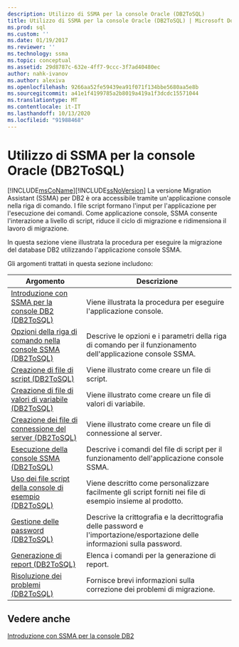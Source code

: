 ```yaml
---
description: Utilizzo di SSMA per la console Oracle (DB2ToSQL)
title: Utilizzo di SSMA per la console Oracle (DB2ToSQL) | Microsoft Docs
ms.prod: sql
ms.custom: ''
ms.date: 01/19/2017
ms.reviewer: ''
ms.technology: ssma
ms.topic: conceptual
ms.assetid: 29d8787c-632e-4ff7-9ccc-3f7ad40480ec
author: nahk-ivanov
ms.author: alexiva
ms.openlocfilehash: 9266aa52fe59439ea91f071f134bbe5680aa5e8b
ms.sourcegitcommit: a41e1f4199785a2b8019a419a1f3dcdc15571044
ms.translationtype: MT
ms.contentlocale: it-IT
ms.lasthandoff: 10/13/2020
ms.locfileid: "91988468"
---
```

# <a name="working-with-ssma-for-oracle-console-db2tosql"></a>Utilizzo di SSMA per la console Oracle (DB2ToSQL)
[!INCLUDE[msCoName](../../includes/msconame_md.md)][!INCLUDE[ssNoVersion](../../includes/ssnoversion-md.md)] La versione Migration Assistant (SSMA) per DB2 è ora accessibile tramite un'applicazione console nella riga di comando. I file script formano l'input per l'applicazione per l'esecuzione dei comandi. Come applicazione console, SSMA consente l'interazione a livello di script, riduce il ciclo di migrazione e ridimensiona il lavoro di migrazione.  
  
In questa sezione viene illustrata la procedura per eseguire la migrazione del database DB2 utilizzando l'applicazione console SSMA.  
  
Gli argomenti trattati in questa sezione includono:  
  
|Argomento|Descrizione|  
|-|-|  
|[Introduzione con SSMA per la console DB2 &#40;DB2ToSQL&#41;](../../ssma/db2/getting-started-with-ssma-for-db2-console-db2tosql.md)|Viene illustrata la procedura per eseguire l'applicazione console.|  
|[Opzioni della riga di comando nella console SSMA &#40;DB2ToSQL&#41;](../../ssma/db2/command-line-options-in-ssma-console-db2tosql.md)|Descrive le opzioni e i parametri della riga di comando per il funzionamento dell'applicazione console SSMA.|  
|[Creazione di file di script &#40;DB2ToSQL&#41;](../../ssma/db2/creating-script-files-db2tosql.md)|Viene illustrato come creare un file di script.|  
|[Creazione di file di valori di variabile &#40;DB2ToSQL&#41;](../../ssma/db2/creating-variable-value-files-db2tosql.md)|Viene illustrato come creare un file di valori di variabile.|  
|[Creazione dei file di connessione del server &#40;DB2ToSQL&#41;](../../ssma/db2/creating-the-server-connection-files-db2tosql.md)|Viene illustrato come creare un file di connessione al server.|  
|[Esecuzione della console SSMA &#40;DB2ToSQL&#41;](../../ssma/db2/executing-the-ssma-console-db2tosql.md)|Descrive i comandi del file di script per il funzionamento dell'applicazione console SSMA.|  
|[Uso dei file script della console di esempio &#40;DB2ToSQL&#41;](../../ssma/db2/working-with-the-sample-console-script-files-db2tosql.md)|Viene descritto come personalizzare facilmente gli script forniti nei file di esempio insieme al prodotto.|  
|[Gestione delle password &#40;DB2ToSQL&#41;](../../ssma/db2/managing-passwords-db2tosql.md)|Descrive la crittografia e la decrittografia delle password e l'importazione/esportazione delle informazioni sulla password.|  
|[Generazione di report &#40;DB2ToSQL&#41;](../../ssma/db2/generating-reports-db2tosql.md)|Elenca i comandi per la generazione di report.|  
|[Risoluzione dei problemi &#40;DB2ToSQL&#41;](../../ssma/db2/troubleshooting-db2tosql.md)|Fornisce brevi informazioni sulla correzione dei problemi di migrazione.|  
  
## <a name="see-also"></a>Vedere anche  
[Introduzione con SSMA per la console DB2](./getting-started-with-ssma-for-db2-console-db2tosql.md)  
